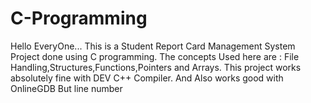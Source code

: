 # C-Programming
Hello EveryOne...
This is a Student Report Card Management System Project done using C programming.
The concepts Used here are : File Handling,Structures,Functions,Pointers and Arrays.
This project works absolutely fine with DEV C++ Compiler.
And Also works good with OnlineGDB But line number 
